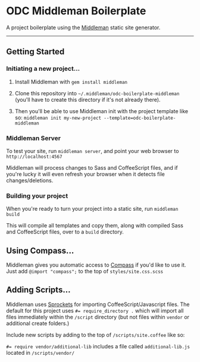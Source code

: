 # ODC Middleman Boilerplate

A project boilerplate using the [Middleman](http://middlemanapp.com/) static site generator.

----

## Getting Started

### Initiating a new project...

1. Install Middleman with `gem install middleman`

2. Clone this repository into `~/.middleman/odc-boilerplate-middleman` (you'll have to create this directory if it's not already there).

3. Then you'll be able to use Middleman init with the project template like so: `middleman init my-new-project --template=odc-boilerplate-middleman`

### Middleman Server

To test your site, run `middleman server`, and point your web browser to `http://localhost:4567`

Middleman will process changes to Sass and CoffeeScript files, and if you're lucky it will even refresh your browser when it detects file changes/deletions.

### Building your project

When you're ready to turn your project into a static site, run `middleman build`

This will compile all templates and copy them, along with compiled Sass and CoffeeScript files, over to a `build` directory.

## Using Compass...

Middleman gives you automatic access to [Compass](http://compass-style.org/) if you'd like to use it. Just add `@import "compass";` to the top of `styles/site.css.scss`

## Adding Scripts…

Middleman uses [Sprockets](https://github.com/sstephenson/sprockets) for importing CoffeeScript/Javascript files. The default for this project uses `#= require_directory .` which will import all files immediately within the `/script` directory (but not files within `vendor` or additional create folders.)

Include new scripts by adding to the top of `/scripts/site.coffee` like so:

`#= require vendor/additional-lib` includes a file called `additional-lib.js` located in `/scripts/vendor/`